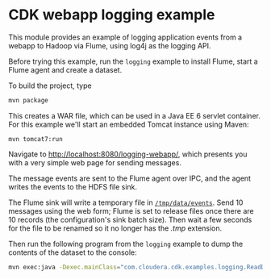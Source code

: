 CDK webapp logging example
==========================

This module provides an example of logging application events from a webapp to Hadoop
via Flume, using log4j as the logging API.

Before trying this example, run the `logging` example to install Flume,
start a Flume agent and create a dataset.

To build the project, type

```bash
mvn package
```

This creates a WAR file, which can be used in a Java EE 6 servlet container. For
this example we'll start an embedded Tomcat instance using Maven:

```
mvn tomcat7:run
```

Navigate to [http://localhost:8080/logging-webapp/](http://localhost:8080/logging-webapp/),
which presents you with a very simple web page for sending messages.

The message events are sent to the Flume agent
over IPC, and the agent writes the events to the HDFS file sink.

The Flume sink will write a temporary file in [`/tmp/data/events`](http://localhost:8888/filebrowser/#/tmp/data/events).
Send 10 messages using the web form; Flume is set to release files once there
are 10 records (the configuration's sink batch size). Then wait a few seconds
for the file to be renamed so it no longer has the _.tmp_ extension.

Then run the following program from the `logging` example to dump the contents
of the dataset to the console:

```bash
mvn exec:java -Dexec.mainClass="com.cloudera.cdk.examples.logging.ReadDataset"
```
